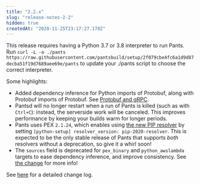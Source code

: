 ```yaml
---
title: "2.2.x"
slug: "release-notes-2-2"
hidden: true
createdAt: "2020-11-25T23:17:27.178Z"
---
```


This release requires having a Python 3.7 or 3.8 interpreter to run Pants. Run `curl -L -o ./pants https://raw.githubusercontent.com/pantsbuild/setup/2f079cbe4fc6a1d9d87decba51f19d7689aee69e/pants` to update your ./pants script to choose the correct interpreter.

Some highlights:

- Added dependency inference for Python imports of Protobuf, along with Protobuf imports of Protobuf. See [Protobuf and gRPC](doc:protobuf).
- Pantsd will no longer restart when a run of Pants is killed (such as with `Ctrl+C`): instead, the serverside work will be canceled. This improves performance by keeping your builds warm for longer periods.
- Pants uses PEX `2.1.24`, which enables using [the new PIP resolver](https://pyfound.blogspot.com/2020/11/pip-20-3-new-resolver.html) by setting `[python-setup] resolver_version: pip-2020-resolver`. This is expected to be the only stable release of Pants that supports _both_ resolvers without a deprecation, so give it a whirl soon!
- The `sources` field is deprecated for `pex_binary` and `python_awslambda` targets to ease dependency inference, and improve consistency. See [the change](https://github.com/pantsbuild/pants/pull/11332) for more info!

See [here](https://github.com/pantsbuild/pants/blob/master/src/python/pants/notes/2.2.x.md) for a detailed change log.
